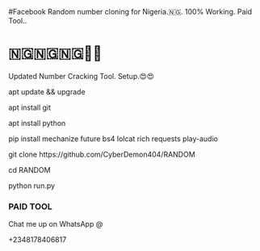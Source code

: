 #Facebook Random number cloning for Nigeria.🇳🇬. 100% Working. Paid Tool..
# 🇳🇬🇳🇬🇳🇬💯🤭
Updated Number Cracking Tool.
Setup.😍😍

<p>apt update && upgrade</p>
<p>apt install git</p>
<p>apt install python</p>
<p>pip install mechanize future bs4 lolcat rich requests play-audio</p> 
<p>git clone https://github.com/CyberDemon404/RANDOM</p>
<p>cd RANDOM</p>
<p>python run.py</p>

<h3>PAID TOOL</h3>

<p>Chat me up on WhatsApp @</p> <p>+2348178406817</p>
